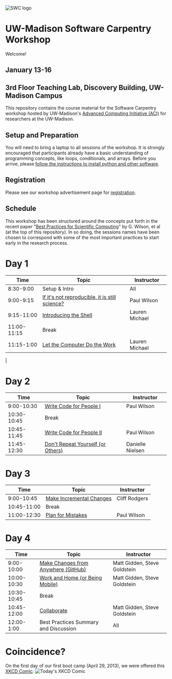 ![SWC logo](http://software-carpentry.org/img/software-carpentry-banner.png)

UW-Madison Software Carpentry Workshop
=======================================
Welcome!

January 13-16
-------------------

3rd Floor Teaching Lab, Discovery Building, UW-Madison Campus
------------------

This repository contains the course material for the Software
Carpentry workshop hosted by UW-Madison's 
[Advanced Computing Initiative (ACI)](https://aci.wisc.edu) for researchers at the UW-Madison.

Setup and Preparation
-----------

You will need to bring a laptop to all sessions of the workshop. It is strongly encouraged 
that participants already have a basic understanding of programming concepts, like loops, 
conditionals, and arrays. Before you arrive, please 
[follow the instructions to install python and other software](setup/README.md).

Registration
-----------

Please see our workshop advertisement page for [registration](http://uw-madison-aci.github.io/2015-01-13-wisc/).


<!--
Pre-Camp Survey
-----------
Please fill out the [Pre-Camp Survey](https://docs.google.com/forms/d/1vfTp6Z8jAZBau1P1SfHOjlYk023KlVk92yp0p-xx63Q/viewform), if you are in physical attendance at our Software Carpentry workshop on January 13-16.
-->

Schedule
-----------

This workshop has been structured around the concepts put forth in the
recent paper "[Best Practices for Scientific Computing](http://www.plosbiology.org/article/info%3Adoi%2F10.1371%2Fjournal.pbio.1001745)" by G. Wilson,
et al (at the top of this repository). In so doing, the sessions names 
have been chosen to correspond
with some of the most important practices to start early in the research process.

Day 1
=======

| Time         | Topic                                   | Instructor   |
| ------------ | --------------------------------------- |--------------|
| 8:30-9:00    | Setup & Intro                           |   All        |
| 9:00-9:15    | [If it's not reproducible, it is still science?](https://github.com/UW-Madison-ACI/boot-camps/blob/2014-08-04-Davidson/BestPractices.pdf?raw=true) | Paul Wilson |
| 9:15-11:00   | [Introducing the Shell](shell/Readme.md)|  Lauren Michael |
| 11:00-11:15  | Break                                   |              |
| 11:15-1:00  | [Let the Computer Do the Work](shell/automation/Readme.md) | Lauren Michael |
| 

Day 2
=======

| Time         | Topic                                   | Instructor   |
| ------------ | --------------------------------------- |--------------|
| 9:00-10:30   | [Write Code for People I](python/best_practice/Readme.md) | Paul Wilson |
| 10:30-10:45    | Break                                   |              |
| 10:45-11:45    | [Write Code for People II](python/best_practice/Readme.md) | Paul Wilson |
| 11:45-12:30    | [Don't Repeat Yourself (or Others)](python/best_practice/dont_repeat_yourself.md) | Danielle Nielsen |

Day 3
=======

| Time         | Topic                                   | Instructor   |
| ------------ | --------------------------------------- |--------------|
| 9:00-10:45    | [Make Incremental Changes](version-control/git/local/Readme.md) | Cliff Rodgers  |
| 10:45-11:00  | Break					 | 		|
| 11:00-12:30  | [Plan for Mistakes](python/testing/Readme.md) | Paul Wilson |

Day 4
======

| Time         | Topic                                   | Instructor   |
| ------------ | --------------------------------------- |--------------|
| 9:00-10:00    | [Make Changes from Anywhere (GitHub)](version-control/git/github/Readme.md) | Matt Gidden, Steve Goldstein |
| 10:00-10:30    | [Work and Home (or Being Mobile)](version-control/git/mobility/Readme.md) | Matt Gidden, Steve Goldstein |
| 10:30-10:45    | Break                                   |      	|
| 10:45-12:00    | [Collaborate](version-control/git/collaborate/Readme.md) | Matt Gidden, Steve Goldstein |
| 12:00-1:00    | Best Practices Summary and Discussion	 |   All	|

Coincidence?
============

On the first day of our first boot camp (April 29, 2013), we were offered this [XKCD Comic](http://xkcd.com/1205/):
![Today's XKCD Comic](http://imgs.xkcd.com/comics/is_it_worth_the_time.png)

